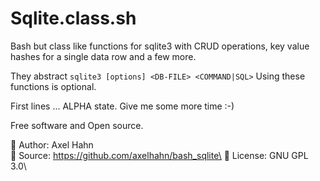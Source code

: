 # Sqlite.class.sh

Bash but class like functions for sqlite3 with CRUD operations,
key value hashes for a single data row and a few more.

They abstract `sqlite3 [options] <DB-FILE> <COMMAND|SQL>`
Using these functions is optional. 

First lines ... ALPHA state. Give me some more time :-)

Free software and Open source.

👤 Author: Axel Hahn\
📄 Source: https://github.com/axelhahn/bash_sqlite\
📜 License: GNU GPL 3.0\
<!-- 
📗 Docs: see [www.axel-hahn.de/docs](https://www.axel-hahn.de/docs/bash_sqlite/)
-->